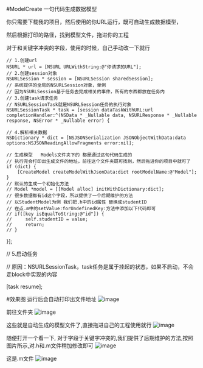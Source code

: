 #ModelCreate
一句代码生成数据模型

你只需要下载我的项目，然后使用的你URL运行，既可自动生成数据模型，

然后根据打印的路径，找到模型文件，拖进你的工程

对于和关键字冲突的字段，使用的时候，自己手动改一下就行

    // 1.创建url
    NSURL * url = [NSURL URLWithString:@"你请求的URL"];
    // 2.创建session对象
    NSURLSession * session = [NSURLSession sharedSession];
    // 系统提供的全局的NSURLSession对象，单例
    // 因为NSURLSession基于任务去完成相关的事件，所有的东西都放在任务内
    // 3.创建task请求任务
    // NSURLSessionTask就是NSURLSession任务的执行对象
    NSURLSessionTask * task = [session dataTaskWithURL:url completionHandler:^(NSData * _Nullable data, NSURLResponse * _Nullable response, NSError * _Nullable error) {
    
    // 4.解析相关数据
    NSDictionary * dict = [NSJSONSerialization JSONObjectWithData:data options:NSJSONReadingAllowFragments error:nil];
    
    // 生成模型   Models文件夹下的 都是通过这句代码生成的
    // 执行完会打印出生成文件的地址，前往这个文件夹既可找到，然后拖进你的项目中就可了
    if (dict) {
        [CreateModel createModelWithJsonData:dict rootModelName:@"Model"];
    }
    // 默认的生成一个初始化方法
    // Model *model = [[Model alloc] initWithDictionary:dict];
    // 很多数据都有id这个字段，所以提供了一个后期维护的方法
    // 以StudentModel为例 我们把.h中的id属性 替换成studentID
    // 在点.m中的setValue:forUndefinedKey:方法中添加以下代码即可
    // if([key isEqualToString:@"id"]) {
    //     self.studentID = value;
    //     return;
    // }
}];

// 5.启动任务

// 原因：NSURLSessionTask，task任务是属于挂起的状态，如果不启动，不会走block中实现的内容

[task resume];

#效果图
运行后会自动打印出文件地址
![image](https://github.com/MrLee767201403/ModelCreate/blob/master/QQ20171130-135848%402x.png)

前往文件夹
![image](https://github.com/MrLee767201403/ModelCreate/blob/master/QQ20171130-135929%402x.png)

这些就是自动生成的模型文件了,直接拖进自己的工程使用就行
![image](https://github.com/MrLee767201403/ModelCreate/blob/master/QQ20171130-135946%402x.png)

随便打开一个看一下, 对于字段于关键字冲突的,我们提供了后期维护的方法,按照图片所示,对.h和.m文件稍加修改即可
![image](https://github.com/MrLee767201403/ModelCreate/blob/master/QQ20171130-140223%402x.png)

这是.m文件
![image](https://github.com/MrLee767201403/ModelCreate/blob/master/QQ20171130-140543%402x.png)

